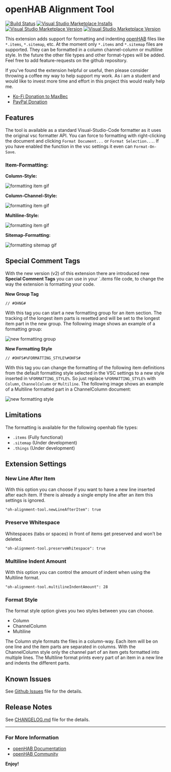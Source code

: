 # openHAB Alignment Tool

[![Build Status](https://maxbec.visualstudio.com/openHAB%20Alignment%20Tool/_apis/build/status/MaxBec.openHAB-Alignment-Tool?branchName=master)](https://maxbec.visualstudio.com/openHAB%20Alignment%20Tool/_build/latest?definitionId=1&branchName=master)
[![Visual Studio Marketplace Installs](https://img.shields.io/visual-studio-marketplace/i/max-beckenbauer.oh-alignment-tool?color=blue&label=Installs&logo=visual-studio-code)](https://img.shields.io/visual-studio-marketplace/i/max-beckenbauer.oh-alignment-tool?color=blue&label=Installs&logo=visual-studio-code)
[![Visual Studio Marketplace Version](https://img.shields.io/visual-studio-marketplace/v/max-beckenbauer.oh-alignment-tool?color=orange&label=Version)](https://img.shields.io/visual-studio-marketplace/v/max-beckenbauer.oh-alignment-tool?color=orange)
[![Visual Studio Marketplace Version](https://img.shields.io/visual-studio-marketplace/stars/max-beckenbauer.oh-alignment-tool?label=Rating&logo=visual-studio-code)](https://img.shields.io/visual-studio-marketplace/stars/max-beckenbauer.oh-alignment-tool?label=Rating&logo=visual-studio-code)

This extension adds support for formatting and indenting [openHAB](http://www.openhab.org) files like `*.items`, `*.sitemap`, etc. At the moment only `*.items` and `*.sitemap` files are supported. They can be formatted in a column channel-column or multiline style. In the future the other file types
and other format-types will be added. Feel free to add feature-requests on the github repository.

If you've found the extension helpful or useful, then please consider throwing a coffee my way to help support my work. As i am a student and would like to invest more time and effort in this project this would really help me.

-    [Ko-Fi Donation to MaxBec](https://ko-fi.com/C0C01XTXB)
-    [PayPal Donation](https://www.paypal.com/cgi-bin/webscr?cmd=_s-xclick&hosted_button_id=58GE7PE2EAQAY&source=url)

## Features

The tool is available as a standard Visual-Studio-Code formatter as it uses the original vsc formatter API. You can force to formatting with right-clicking the document and clicking `Format Document...` or `Format Selection...`. If you have enabled the function in the vsc settings it even can
`Format-On-Save`.

### Item-Formatting:

**Column-Style:**

![formatting item gif](https://github.com/MaxBec/openHAB-Alignment-Tool/raw/master/images/items_column.png)

**Column-Channel-Style:**

![formatting item gif](https://github.com/MaxBec/openHAB-Alignment-Tool/raw/master/images/items_channelcolumn.png)

**Multiline-Style:**

![formatting item gif](https://github.com/MaxBec/openHAB-Alignment-Tool/raw/master/images/items_multiline.png)

**Sitemap-Formatting:**

![formatting sitemap gif](https://github.com/MaxBec/openHAB-Alignment-Tool/raw/master/images/sitemap-formatting.gif)

## Special Comment Tags

With the new version (v2) of this extension there are introduced new **Special Comment Tags** you can use in your `_.items_ file code, to change the way the extension is formatting your code.

**New Group Tag**

`// #OHNG#`

With this tag you can start a new formatting group for an item section. The tracking of the longest item parts is resetted and will be set to the longest item part in the new group. The following image shows an example of a formatting group:

![new formatting group](https://github.com/MaxBec/openHAB-Alignment-Tool/raw/master/images/ng_formatting.png)

**New Formatting Style**

`// #OHFS#%FORMATTING_STYLE%#OHFS#`

With this tag you can change the formatting of the following item definitions from the default formatting style selected in the VSC settings to a new style inserted in `%FORMATTING_STYLE%`. So just replace `%FORMATTING_STYLE%` with `Column`, `ChannelColumn` or `Multiline`. The following image shows
an example of a Multiline formatted part in a ChannelColumn document:

![new formatting style](https://github.com/MaxBec/openHAB-Alignment-Tool/raw/master/images/fs_formatting.png)

## Limitations

The formatting is available for the following openhab file types:

-    `.items` (Fully functional)
-    `.sitemap` (Under development)
-    `.things` (Under development)

## Extension Settings

### New Line After Item

With this option you can choose if you want to have a new line inserted after each item. If there is already a single empty line after an item this settings is ignored.

`"oh-alignment-tool.newLineAfterItem": true`

### Preserve Whitespace

Whitespaces (tabs or spaces) in front of items get preserved and won't be deleted.

`"oh-alignment-tool.preserveWhitespace": true`

### Multiline Indent Amount

With this option you can control the amount of indent when using the Multiline format.

`"oh-alignment-tool.multilineIndentAmount": 28`

### Format Style

The format style option gives you two styles between you can choose.

-    Column
-    ChannelColumn
-    Multiline

The Column style formats the files in a column-way. Each item will be on one line and the item parts are separated in columns. With the ChannelColumn style only the channel part of an item gets formatted into multiple lines. The Multiline format prints every part of an item in a new line and indents
the different parts.

## Known Issues

See [Github Issues](https://github.com/MaxBec/openHAB-Alignment-Tool/issues) file for the details.

## Release Notes

See [CHANGELOG.md](https://github.com/MaxBec/openHAB-Alignment-Tool/blob/master/CHANGELOG.md) file for the details.

---

### For More Information

-    [openHAB Documentation](https://www.openhab.org/docs/)
-    [openHAB Community](https://community.openhab.org)

**Enjoy!**
